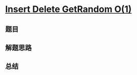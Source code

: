 # [Insert Delete GetRandom O(1)](https://leetcode.com/problems/insert-delete-getrandom-o1/)

## 题目


## 解题思路


## 总结


